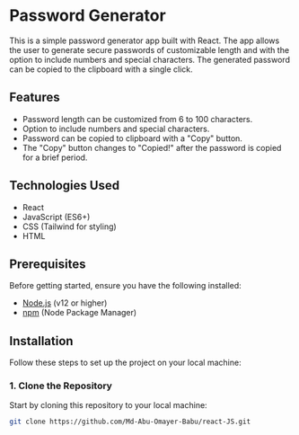 # Password Generator

This is a simple password generator app built with React. The app allows the user to generate secure passwords of customizable length and with the option to include numbers and special characters. The generated password can be copied to the clipboard with a single click.

## Features
- Password length can be customized from 6 to 100 characters.
- Option to include numbers and special characters.
- Password can be copied to clipboard with a "Copy" button.
- The "Copy" button changes to "Copied!" after the password is copied for a brief period.

## Technologies Used
- React
- JavaScript (ES6+)
- CSS (Tailwind for styling)
- HTML

## Prerequisites

Before getting started, ensure you have the following installed:
- [Node.js](https://nodejs.org/) (v12 or higher)
- [npm](https://www.npmjs.com/) (Node Package Manager)

## Installation

Follow these steps to set up the project on your local machine:

### 1. Clone the Repository

Start by cloning this repository to your local machine:

```bash
git clone https://github.com/Md-Abu-Omayer-Babu/react-JS.git